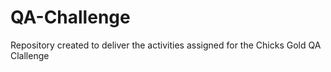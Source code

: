 # QA-Challenge
Repository created to deliver the activities assigned for the Chicks Gold QA Clallenge
